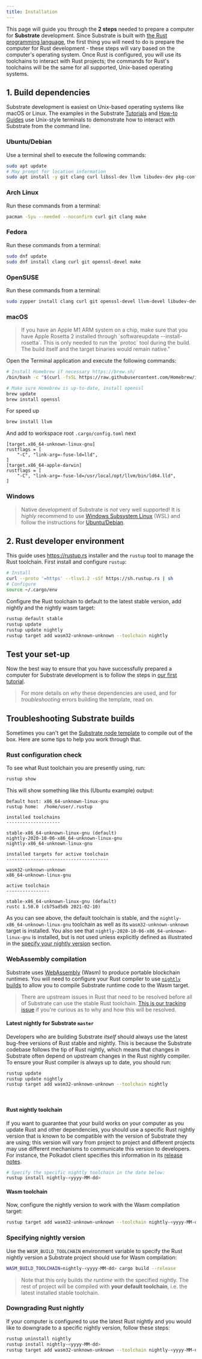 ```yaml
---
title: Installation
---
```


This page will guide you through the **2 steps** needed to prepare a computer for **Substrate** development.
Since Substrate is built with [the Rust programming language](https://www.rust-lang.org/), the first
thing you will need to do is prepare the computer for Rust development - these steps will vary based
on the computer's operating system. Once Rust is configured, you will use its toolchains to interact
with Rust projects; the commands for Rust's toolchains will be the same for all supported,
Unix-based operating systems.

## 1. Build dependencies

Substrate development is easiest on Unix-based operating systems like macOS or Linux. The examples
in the Substrate [Tutorials](/tutorials) and [How-to Guides](/how-to-guides)
use Unix-style terminals to demonstrate how to interact with Substrate from the command line.

### Ubuntu/Debian

Use a terminal shell to execute the following commands:

```bash
sudo apt update
# May prompt for location information
sudo apt install -y git clang curl libssl-dev llvm libudev-dev pkg-config make
```

### Arch Linux

Run these commands from a terminal:

```bash
pacman -Syu --needed --noconfirm curl git clang make
```

### Fedora

Run these commands from a terminal:

```bash
sudo dnf update
sudo dnf install clang curl git openssl-devel make
```

### OpenSUSE

Run these commands from a terminal:

```bash
sudo zypper install clang curl git openssl-devel llvm-devel libudev-devel make
```

### macOS

> If you have an Apple M1 ARM system on a chip, make sure that you have Apple Rosetta 2 installed through \`softwareupdate --install-rosetta\`. This is only needed to run the \`protoc\` tool during the build. The build itself and the target binaries would remain native."

Open the Terminal application and execute the following commands:

```bash
# Install Homebrew if necessary https://brew.sh/
/bin/bash -c "$(curl -fsSL https://raw.githubusercontent.com/Homebrew/install/master/install.sh)"

# Make sure Homebrew is up-to-date, install openssl
brew update
brew install openssl
```
For speed up
```bash
brew install llvm
```
And add to workspace root `.cargo/config.toml` next 
```
[target.x86_64-unknown-linux-gnu]
rustflags = [
    "-C", "link-arg=-fuse-ld=lld",
]
[target.x86_64-apple-darwin]
rustflags = [
    "-C", "link-arg=-fuse-ld=/usr/local/opt/llvm/bin/ld64.lld",
]
```

### Windows

> Native development of Substrate is _not_ very well supported!
> It is _highly_ recommend to
use [Windows Subsystem Linux](https://docs.microsoft.com/en-us/windows/wsl/install-win10) (WSL)
and follow the instructions for [Ubuntu/Debian](#ubuntudebian).

## 2. Rust developer environment

This guide uses <https://rustup.rs> installer and the `rustup` tool to manage the Rust toolchain.
First install and configure `rustup`:

```bash
# Install
curl --proto '=https' --tlsv1.2 -sSf https://sh.rustup.rs | sh
# Configure
source ~/.cargo/env
```

Configure the Rust toolchain to default to the latest stable version, add nightly and the nightly wasm target:

```bash
rustup default stable
rustup update
rustup update nightly
rustup target add wasm32-unknown-unknown --toolchain nightly
```

## Test your set-up

Now the best way to ensure that you have successfully prepared a computer for Substrate
development is to follow the steps in [our first tutorial](https://docs.substrate.io/tutorials/v3/create-your-first-substrate-chain/).

> For more details on _why_ these dependencies are used, and for _troubleshooting_ errors building the template, read on.

## Troubleshooting Substrate builds

Sometimes you can't get the [Substrate node template](https://github.com/substrate-developer-hub/substrate-node-template)
to compile out of the box. Here are some tips to help you work through that.

### Rust configuration check

To see what Rust toolchain you are presently using, run:

```bash
rustup show
```

This will show something like this (Ubuntu example) output:

```text
Default host: x86_64-unknown-linux-gnu
rustup home:  /home/user/.rustup

installed toolchains
--------------------

stable-x86_64-unknown-linux-gnu (default)
nightly-2020-10-06-x86_64-unknown-linux-gnu
nightly-x86_64-unknown-linux-gnu

installed targets for active toolchain
--------------------------------------

wasm32-unknown-unknown
x86_64-unknown-linux-gnu

active toolchain
----------------

stable-x86_64-unknown-linux-gnu (default)
rustc 1.50.0 (cb75ad5db 2021-02-10)
```

As you can see above, the default toolchain is stable, and the
`nightly-x86_64-unknown-linux-gnu` toolchain as well as its `wasm32-unknown-unknown` target is installed.
You also see that `nightly-2020-10-06-x86_64-unknown-linux-gnu` is installed, but is not used unless explicitly defined as illustrated in the [specify your nightly version](#specifying-nightly-version)
section.

### WebAssembly compilation

Substrate uses [WebAssembly](https://webassembly.org) (Wasm) to produce portable blockchain
runtimes. You will need to configure your Rust compiler to use
[`nightly` builds](https://doc.rust-lang.org/book/appendix-07-nightly-rust.html) to allow you to
compile Substrate runtime code to the Wasm target.

> There are upstream issues in Rust that need to be resolved before all of Substrate can use
the stable Rust toolchain.
> [This is our tracking issue](https://github.com/paritytech/substrate/issues/1252)
if you're curious as to why and how this will be resolved.

#### Latest nightly for Substrate `master`

Developers who are building Substrate _itself_ should always use the latest bug-free versions of
Rust stable and nightly. This is because the Substrate codebase follows the tip of Rust nightly,
which means that changes in Substrate often depend on upstream changes in the Rust nightly compiler.
To ensure your Rust compiler is always up to date, you should run:

```bash
rustup update
rustup update nightly
rustup target add wasm32-unknown-unknown --toolchain nightly
```

<br />
<Message
  type={`gray`}
  title={`Note`}
  text={`It may be necessary to occasionally rerun \`rustup update\` if a change in the upstream Substrate
codebase depends on a new feature of the Rust compiler. When you do this, both your nightly
and stable toolchains will be pulled to the most recent release, and for nightly, it is
generally _not_ expected to compile WASM without error (although it very often does).
Be sure to [specify your nightly version](#specifying-nightly-version) if you get WASM build errors
from \`rustup\` and [downgrade nightly as needed](#downgrading-rust-nightly).`}
/>

#### Rust nightly toolchain

If you want to guarantee that your build works on your computer as you update Rust and other
dependencies, you should use a specific Rust nightly version that is known to be
compatible with the version of Substrate they are using; this version will vary from project to
project and different projects may use different mechanisms to communicate this version to
developers. For instance, the Polkadot client specifies this information in its
[release notes](https://github.com/paritytech/polkadot/releases).

```bash
# Specify the specific nightly toolchain in the date below:
rustup install nightly-<yyyy-MM-dd>
```

#### Wasm toolchain

Now, configure the nightly version to work with the Wasm compilation target:

```bash
rustup target add wasm32-unknown-unknown --toolchain nightly-<yyyy-MM-dd>
```

### Specifying nightly version

Use the `WASM_BUILD_TOOLCHAIN` environment variable to specify the Rust nightly version a Substrate
project should use for Wasm compilation:

```bash
WASM_BUILD_TOOLCHAIN=nightly-<yyyy-MM-dd> cargo build --release
```

> Note that this only builds _the runtime_ with the specified nightly.
> The rest of project will be compiled with **your default toolchain**, i.e. the latest installed stable toolchain.


### Downgrading Rust nightly

If your computer is configured to use the latest Rust nightly and you would like to downgrade to a
specific nightly version, follow these steps:

```sh
rustup uninstall nightly
rustup install nightly-<yyyy-MM-dd>
rustup target add wasm32-unknown-unknown --toolchain nightly-<yyyy-MM-dd>
```
